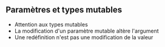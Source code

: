 ## Paramètres et types mutables

* Attention aux types mutables
* La modification d'un paramètre mutable altère l'argument
* Une redéfinition n'est pas une modification de la valeur
